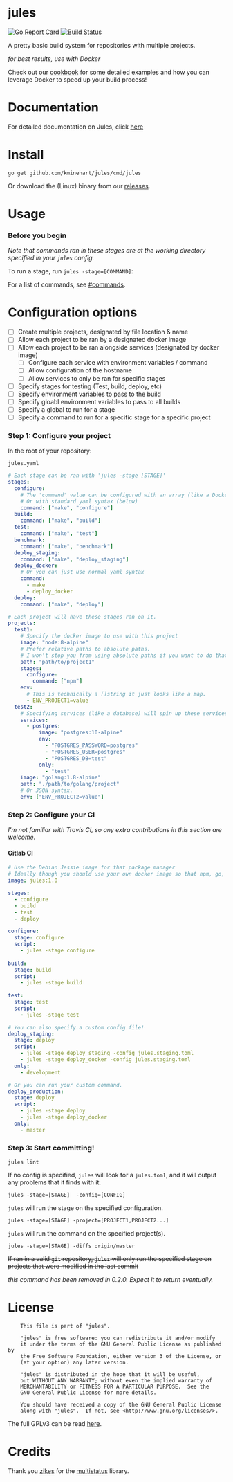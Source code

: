 # jules

[![Go Report Card](https://goreportcard.com/badge/github.com/kminehart/jules)](https://goreportcard.com/report/github.com/kminehart/jules) [![Build Status](https://travis-ci.org/kminehart/jules.svg?branch=master)](https://travis-ci.org/kminehart/jules)

A pretty basic build system for repositories with multiple projects.

_for best results, use with Docker_

Check out our [cookbook](#cookbook.md) for some detailed examples and how you can leverage Docker to speed up your build process!

# Documentation

For detailed documentation on Jules, click [here](http://gojules.io/)

# Install

```
go get github.com/kminehart/jules/cmd/jules
```

Or download the (Linux) binary from our [releases](https://github.com/kminehart/jules/releases).

# Usage

### Before you begin

_Note that commands ran in these stages are at the working directory specified in your `jules` config._

To run a stage, run `jules -stage=[COMMAND]`:

For a list of commands, see [#commands](#commands).

# Configuration options

* [ ] Create multiple projects, designated by file location & name
* [ ] Allow each project to be ran by a designated docker image
* [ ] Allow each project to be ran alongside services (designated by docker image)
  * [ ] Configure each service with environment variables / command
  * [ ] Allow configuration of the hostname
  * [ ] Allow services to only be ran for specific stages
* [ ] Specify stages for testing (Test, build, deploy, etc)
* [ ] Specify environment variables to pass to the build
* [ ] Specify gloabl environment variables to pass to all builds
* [ ] Specify a global to run for a stage
* [ ] Specify a command to run for a specific stage for a specific project

### Step 1:  Configure your project

In the root of your repository:

`jules.yaml`

```yaml
# Each stage can be ran with 'jules -stage [STAGE]'
stages:
  configure:
    # The 'command' value can be configured with an array (like a Dockerfile)
    # Or with standard yaml syntax (below)
    command: ["make", "configure"]
  build:
    command: ["make", "build"]
  test:
    command: ["make", "test"]
  benchmark:
    command: ["make", "benchmark"]
  deploy_staging:
    command: ["make", "deploy_staging"]
  deploy_docker:
    # Or you can just use normal yaml syntax
    command: 
      - make
      - deploy_docker
  deploy:
    command: ["make", "deploy"]

# Each project will have these stages ran on it.
projects:
  test1:
    # Specify the docker image to use with this project
    image: "node:8-alpine"
    # Prefer relative paths to absolute paths.
    # I won't stop you from using absolute paths if you want to do that though.
    path: "path/to/project1"
    stages:
      configure:
        command: ["npm"]
    env:
      # This is technically a []string it just looks like a map.
      - ENV_PROJECT1=value
  test2:
    # Specifying services (like a database) will spin up these services for the specific stages before running the command (or all stages if none are specified)
    services:
      - postgres:
          image: "postgres:10-alpine"
          env:
            - "POSTGRES_PASSWORD=postgres"
            - "POSTGRES_USER=postgres"
            - "POSTGRES_DB=test"
          only:
            - "test"
    image: "golang:1.8-alpine"
    path: "./path/to/golang/project"
    # Or JSON syntax.
    env: ["ENV_PROJECT2=value"]
```

### Step 2:  Configure your CI

_I'm not familiar with Travis CI, so any extra contributions in this section are welcome._

#### Gitlab CI

```yml
# Use the Debian Jessie image for that package manager
# Ideally though you should use your own docker image so that npm, go, cmake, cargo, etc. don't have to be installed every time.
image: jules:1.0

stages:
  - configure
  - build
  - test
  - deploy

configure:
  stage: configure
  script:
    - jules -stage configure
    
build:
  stage: build
  script:
    - jules -stage build
    
test:
  stage: test
  script:
    - jules -stage test

# You can also specify a custom config file!
deploy_staging:
  stage: deploy
  script:
    - jules -stage deploy_staging -config jules.staging.toml
    - jules -stage deploy_docker -config jules.staging.toml
  only:
    - development

# Or you can run your custom command.
deploy_production:
  stage: deploy
  script:
    - jules -stage deploy
    - jules -stage deploy_docker
  only:
    - master
```

### Step 3: Start committing!

```
jules lint
```

If no config is specified, `jules` will look for a `jules.toml`, and it will output any problems that it finds with it.

```
jules -stage=[STAGE]  -config=[CONFIG]
```

`jules` will run the stage on the specified configuration.

```
jules -stage=[STAGE] -project=[PROJECT1,PROJECT2...]
```

`jules` will run the command on the specified project(s).

```
jules -stage=[STAGE] -diffs origin/master
```

~~If ran in a valid `git` repository, `jules` will only run the specified stage on projects that were modified in the last commit~~

_this command has been removed in 0.2.0.  Expect it to return eventually._

# License

```
    This file is part of "jules".

    "jules" is free software: you can redistribute it and/or modify
    it under the terms of the GNU General Public License as published by
    the Free Software Foundation, either version 3 of the License, or
    (at your option) any later version.

    "jules" is distributed in the hope that it will be useful,
    but WITHOUT ANY WARRANTY; without even the implied warranty of
    MERCHANTABILITY or FITNESS FOR A PARTICULAR PURPOSE.  See the
    GNU General Public License for more details.

    You should have received a copy of the GNU General Public License
    along with "jules".  If not, see <http://www.gnu.org/licenses/>.
```

The full GPLv3 can be read [here](LICENSE).

# Credits
Thank you [zikes](https://github.com/zikes) for the [multistatus](https://github.com/zikes/multistatus) library.
